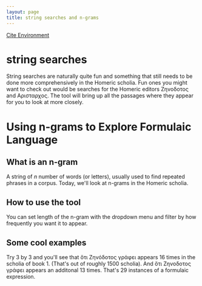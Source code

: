 ```yaml
---
layout: page
title: string searches and n-grams
---
```

[Cite Environment](http://folio.furman.edu/cite-1.3.4.html)

# string searches #

String searches are naturally quite fun and something that still needs to be done more comprehensively in the Homeric scholia. Fun ones you might want to check out would be searches for the Homeric editors Ζηνοδοτος and Αρισταρχος. The tool will bring up all the passages where they appear for you to look at more closely. 

# Using n-grams to Explore Formulaic Language #

## What is an n-gram ##

A string of *n* number of words (or letters), usually used to find repeated phrases in a corpus. Today, we'll look at n-grams in the Homeric scholia.

## How to use the tool

You can set length of the n-gram with the dropdown menu and filter by how frequently you want it to appear. 

## Some cool examples

Try 3 by 3 and you'll see that ὅτι Ζηνόδοτος γράφει appears 16 times in the scholia of book 1. (That's out of roughly 1500 scholia). And ὅτι Ζηνοδοτος γράφει appears an additonal 13 times. That's 29 instances of a formulaic expression. 

